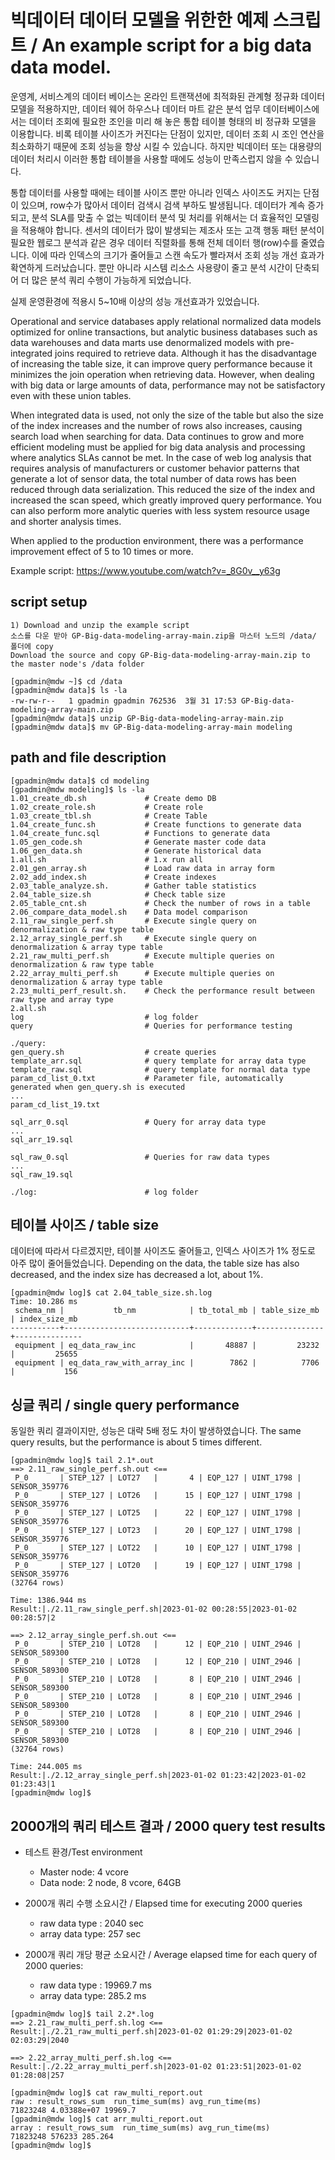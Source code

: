 # 빅데이터 데이터 모델을 위한한 예제 스크립트 / An example script for a big data data model.

운영계, 서비스계의 데이터 베이스는 온라인 트랜잭션에 최적화된 관계형 정규화 데이터 모델을 적용하지만, 데이터 웨어 하우스나 데이터 마트 같은 분석 업무 데이터베이스에서는 데이터 조회에 필요한 조인을 미리 해 놓은 통합 테이블 형태의 비 정규화 모델을 이용합니다.  비록 테이블 사이즈가 커진다는 단점이 있지만,  데이터 조회 시 조인 연산을 최소화하기 때문에 조회 성능을 향상  시킬 수 있습니다. 하지만 빅데이터 또는 대용량의 데이터 처리시 이러한 통합 테이블을 사용할 때에도 성능이 만족스럽지 않을 수 있습니다.

통합 데이터를 사용할 때에는 테이블 사이즈 뿐만 아니라 인덱스 사이즈도 커지는 단점이 있으며, row수가 많아서 데이터 검색시 검색 부하도 발생됩니다. 데이터가 계속 증가되고, 분석 SLA를 맞출 수 없는 빅데이터 분석 및 처리를 위해서는 더 효율적인 모델링을 적용해야 합니다. 센서의 데이터가 많이 발생되는 제조사 또는 고객 행동 패턴 분석이 필요한 웹로그 분석과 같은 경우 데이터 직렬화를 통해 전체 데이터 행(row)수를 줄였습니다. 이에 따라 인덱스의 크기가 줄어들고 스캔 속도가 빨라져서 조회 성능 개선 효과가 확연하게 드러났습니다. 뿐만 아니라 시스템 리소스 사용량이 줄고 분석 시간이 단축되어 더 많은 분석 쿼리 수행이 가능하게 되었습니다.

실제 운영환경에 적용시 5~10배 이상의 성능 개선효과가 있었습니다.

Operational and service databases apply relational normalized data models optimized for online transactions, but analytic business databases such as data warehouses and data marts use denormalized models with pre-integrated joins required to retrieve data. Although it has the disadvantage of increasing the table size, it can improve query performance because it minimizes the join operation when retrieving data. However, when dealing with big data or large amounts of data, performance may not be satisfactory even with these union tables.

When integrated data is used, not only the size of the table but also the size of the index increases and the number of rows also increases, causing search load when searching for data. Data continues to grow and more efficient modeling must be applied for big data analysis and processing where analytics SLAs cannot be met. In the case of web log analysis that requires analysis of manufacturers or customer behavior patterns that generate a lot of sensor data, the total number of data rows has been reduced through data serialization. This reduced the size of the index and increased the scan speed, which greatly improved query performance. You can also perform more analytic queries with less system resource usage and shorter analysis times.

When applied to the production environment, there was a performance improvement effect of 5 to 10 times or more.

Example script:
https://www.youtube.com/watch?v=_8G0v__y63g


## script setup

```
1) Download and unzip the example script
소스를 다운 받아 GP-Big-data-modeling-array-main.zip을 마스터 노드의 /data/ 폴더에 copy
Download the source and copy GP-Big-data-modeling-array-main.zip to the master node's /data folder

[gpadmin@mdw ~]$ cd /data
[gpadmin@mdw data]$ ls -la
-rw-rw-r--   1 gpadmin gpadmin 762536  3월 31 17:53 GP-Big-data-modeling-array-main.zip
[gpadmin@mdw data]$ unzip GP-Big-data-modeling-array-main.zip
[gpadmin@mdw data]$ mv GP-Big-data-modeling-array-main modeling
```


## path and file description
```
[gpadmin@mdw data]$ cd modeling
[gpadmin@mdw modeling]$ ls -la
1.01_create_db.sh             # Create demo DB 
1.02_create_role.sh           # Create role  
1.03_create_tbl.sh            # Create Table 
1.04_create_func.sh           # Create functions to generate data
1.04_create_func.sql          # Functions to generate data
1.05_gen_code.sh              # Generate master code data
1.06_gen_data.sh              # Generate historical data
1.all.sh                      # 1.x run all
2.01_gen_array.sh             # Load raw data in array form
2.02_add_index.sh             # Create indexes 
2.03_table_analyze.sh.        # Gather table statistics
2.04_table_size.sh            # Check table size
2.05_table_cnt.sh             # Check the number of rows in a table
2.06_compare_data_model.sh    # Data model comparison
2.11_raw_single_perf.sh       # Execute single query on denormalization & raw type table
2.12_array_single_perf.sh     # Execute single query on denormalization & array type table
2.21_raw_multi_perf.sh        # Execute multiple queries on denormalization & raw type table
2.22_array_multi_perf.sh      # Execute multiple queries on denormalization & array type table
2.23_multi_perf_result.sh.    # Check the performance result between raw type and array type
2.all.sh
log                           # log folder
query                         # Queries for performance testing

./query:
gen_query.sh                  # create queries 
template_arr.sql              # query template for array data type
template_raw.sql              # query template for normal data type
param_cd_list_0.txt           # Parameter file, automatically generated when gen_query.sh is executed
...
param_cd_list_19.txt

sql_arr_0.sql                 # Query for array data type
...
sql_arr_19.sql

sql_raw_0.sql                 # Queries for raw data types
...
sql_raw_19.sql

./log:                        # log folder

```

## 테이블 사이즈 / table size
데이터에 따라서 다르겠지만, 테이블 사이즈도 줄어들고, 인덱스 사이즈가 1% 정도로 아주 많이 줄어들었습니다.
Depending on the data, the table size has also decreased, and the index size has decreased a lot, about 1%.
```
[gpadmin@mdw log]$ cat 2.04_table_size.sh.log
Time: 10.286 ms
 schema_nm |           tb_nm            | tb_total_mb | table_size_mb | index_size_mb
-----------+----------------------------+-------------+---------------+---------------
 equipment | eq_data_raw_inc            |       48887 |         23232 |         25655
 equipment | eq_data_raw_with_array_inc |        7862 |          7706 |           156
```

## 싱글 쿼리 / single query performance
동일한 쿼리 결과이지만, 성능은 대략 5배 정도 차이 발생하였습니다.
The same query results, but the performance is about 5 times different.
```
[gpadmin@mdw log]$ tail 2.1*.out
==> 2.11_raw_single_perf.sh.out <==
 P_0       | STEP_127 | LOT27   |       4 | EQP_127 | UINT_1798 | SENSOR_359776
 P_0       | STEP_127 | LOT26   |      15 | EQP_127 | UINT_1798 | SENSOR_359776
 P_0       | STEP_127 | LOT25   |      22 | EQP_127 | UINT_1798 | SENSOR_359776
 P_0       | STEP_127 | LOT23   |      20 | EQP_127 | UINT_1798 | SENSOR_359776
 P_0       | STEP_127 | LOT22   |      10 | EQP_127 | UINT_1798 | SENSOR_359776
 P_0       | STEP_127 | LOT20   |      19 | EQP_127 | UINT_1798 | SENSOR_359776
(32764 rows)

Time: 1386.944 ms
Result:|./2.11_raw_single_perf.sh|2023-01-02 00:28:55|2023-01-02 00:28:57|2

==> 2.12_array_single_perf.sh.out <==
 P_0       | STEP_210 | LOT28   |      12 | EQP_210 | UINT_2946 | SENSOR_589300
 P_0       | STEP_210 | LOT28   |      12 | EQP_210 | UINT_2946 | SENSOR_589300
 P_0       | STEP_210 | LOT28   |       8 | EQP_210 | UINT_2946 | SENSOR_589300
 P_0       | STEP_210 | LOT28   |       8 | EQP_210 | UINT_2946 | SENSOR_589300
 P_0       | STEP_210 | LOT28   |       8 | EQP_210 | UINT_2946 | SENSOR_589300
 P_0       | STEP_210 | LOT28   |       8 | EQP_210 | UINT_2946 | SENSOR_589300
(32764 rows)

Time: 244.005 ms
Result:|./2.12_array_single_perf.sh|2023-01-02 01:23:42|2023-01-02 01:23:43|1
[gpadmin@mdw log]$
```

## 2000개의 쿼리 테스트 결과 / 2000 query test results
- 테스트 환경/Test environment
  - Master node: 4 vcore
  - Data node: 2 node, 8 vcore, 64GB

- 2000개 쿼리 수행 소요시간 / Elapsed time for executing 2000 queries
  - raw data type  : 2040 sec
  - array data type:  257 sec

- 2000개 쿼리 개당 평균 소요시간 / Average elapsed time for each query of 2000 queries:
  - raw data type  : 19969.7 ms
  - array data type:   285.2 ms
```
[gpadmin@mdw log]$ tail 2.2*.log
==> 2.21_raw_multi_perf.sh.log <==
Result:|./2.21_raw_multi_perf.sh|2023-01-02 01:29:29|2023-01-02 02:03:29|2040

==> 2.22_array_multi_perf.sh.log <==
Result:|./2.22_array_multi_perf.sh|2023-01-02 01:23:51|2023-01-02 01:28:08|257

[gpadmin@mdw log]$ cat raw_multi_report.out
raw : result_rows_sum  run_time_sum(ms) avg_run_time(ms)
71823248 4.03388e+07 19969.7
[gpadmin@mdw log]$ cat arr_multi_report.out
array : result_rows_sum  run_time_sum(ms) avg_run_time(ms)
71823248 576233 285.264
[gpadmin@mdw log]$

```

